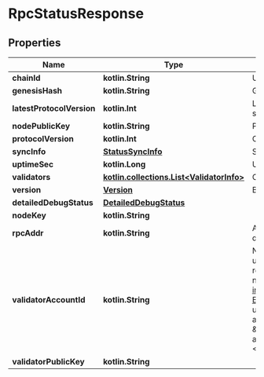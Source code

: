 
# RpcStatusResponse

## Properties
| Name | Type | Description | Notes |
| ------------ | ------------- | ------------- | ------------- |
| **chainId** | **kotlin.String** | Unique chain id. |  |
| **genesisHash** | **kotlin.String** | Genesis hash of the chain. |  |
| **latestProtocolVersion** | **kotlin.Int** | Latest protocol version that this client supports. |  |
| **nodePublicKey** | **kotlin.String** | Public key of the node. |  |
| **protocolVersion** | **kotlin.Int** | Currently active protocol version. |  |
| **syncInfo** | [**StatusSyncInfo**](StatusSyncInfo.md) | Sync status of the node. |  |
| **uptimeSec** | **kotlin.Long** | Uptime of the node. |  |
| **validators** | [**kotlin.collections.List&lt;ValidatorInfo&gt;**](ValidatorInfo.md) | Current epoch validators. |  |
| **version** | [**Version**](Version.md) | Binary version. |  |
| **detailedDebugStatus** | [**DetailedDebugStatus**](DetailedDebugStatus.md) |  |  [optional] |
| **nodeKey** | **kotlin.String** |  |  [optional] |
| **rpcAddr** | **kotlin.String** | Address for RPC server.  None if node doesn&#39;t have RPC endpoint enabled. |  [optional] |
| **validatorAccountId** | **kotlin.String** | NEAR Account Identifier.  This is a unique, syntactically valid, human-readable account identifier on the NEAR network.  [See the crate-level docs for information about validation.](index.html#account-id-rules)  Also see [Error kind precedence](AccountId#error-kind-precedence).  ## Examples  &#x60;&#x60;&#x60; use near_account_id::AccountId;  let alice: AccountId &#x3D; \&quot;alice.near\&quot;.parse().unwrap();  assert!(\&quot;ƒelicia.near\&quot;.parse::&lt;AccountId&gt;().is_err()); // (ƒ is not f) &#x60;&#x60;&#x60; |  [optional] |
| **validatorPublicKey** | **kotlin.String** |  |  [optional] |



